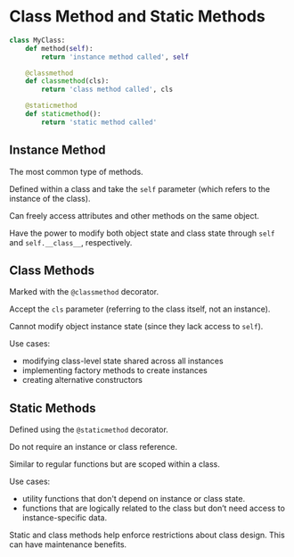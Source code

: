 # Class Method and Static Methods

```py
class MyClass:
    def method(self):
        return 'instance method called', self

    @classmethod
    def classmethod(cls):
        return 'class method called', cls

    @staticmethod
    def staticmethod():
        return 'static method called'
```

## Instance Method

The most common type of methods.

Defined within a class and take the `self` parameter (which refers to the instance of the class).

Can freely access attributes and other methods on the same object.

Have the power to modify both object state and class state through `self` and `self.__class__`, respectively.


## Class Methods
Marked with the `@classmethod` decorator.

Accept the `cls` parameter (referring to the class itself, not an instance).

Cannot modify object instance state (since they lack access to `self`).

Use cases:
- modifying class-level state shared across all instances
- implementing factory methods to create instances
- creating alternative constructors


## Static Methods

Defined using the `@staticmethod` decorator.

Do not require an instance or class reference.

Similar to regular functions but are scoped within a class.

Use cases:
- utility functions that don't depend on instance or class state.
- functions that are logically related to the class but don’t need access to instance-specific data.

Static and class methods help enforce restrictions about class design. This can have maintenance benefits.
